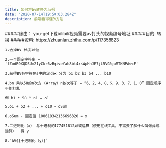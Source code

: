 ```yaml
---
title: 如何将bv转换为av号
date: "2020-07-14T19:50:03.284Z"
description: 前端看得懂的方法
---
```

#####缘由： 
    you-get下载bilibili视频需要av打头的视频编号地址
#####目的:
    转换
#####资料:
    https://zhuanlan.zhihu.com/p/117358823
```
1.去掉BV 长度10位

2.一个固定字符串 = 'fZodR9XQDSUm21yCkr6zBqiveYah8bt4xsWpHnJE7jL5VG3guMTKNPAwcF'

3.获得BV各字符在s中的index 分为 b1 b2 b3 b4 ... b10

4.bn 乘以58的n次方 (Array）n依次等于 = “6、2、4、8、5、9、3、7、1、0” 固定顺序不能打乱

例 b1 * 58 ^ n1 = o1

5.o1 + o2 + ... + o10 = oSum

6.oSum - 固定值 100618342136696320 = x

7.二进制化（x） 与十进制的177451812异或运算（使用在线工具，不需要了解什么叫做异或运算）  得 y

8.`AV${十进制化（y）}`

```

